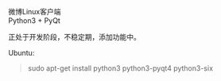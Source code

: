 微博Linux客户端  
Python3 + PyQt  

正处于开发阶段，不稳定期，添加功能中。  

Ubuntu:  
>sudo apt-get install python3 python3-pyqt4 python3-six
